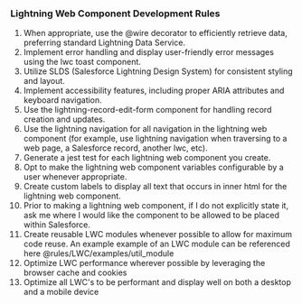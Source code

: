 ### Lightning Web Component Development Rules   

1. When appropriate, use the @wire decorator to efficiently retrieve data, preferring standard Lightning Data Service.   
2. Implement error handling and display user-friendly error messages using the lwc toast component.   
3. Utilize SLDS (Salesforce Lightning Design System) for consistent styling and layout.   
4. Implement accessibility features, including proper ARIA attributes and keyboard navigation.   
5. Use the lightning-record-edit-form component for handling record creation and updates.   
6. Use the lightning navigation for all navigation in the lightning web component (for example, use lightning navigation when traversing to a web page, a Salesforce record, another lwc, etc).   
7. Generate a jest test for each lightning web component you create.   
8. Opt to make the lightning web component variables configurable by a user whenever appropriate.   
9. Create custom labels to display all text that occurs in inner html for the lightning web component.
10. Prior to making a lightning web component, if I do not explicitly state it, ask me where I would like the component to be allowed to be placed within Salesforce.   
11. Create reusable LWC modules whenever possible to allow for maximum code reuse. An example example of an LWC module can be referenced here @rules/LWC/examples/util_module   
12. Optimize LWC performance wherever possible by leveraging the browser cache and cookies   
13. Optimize all LWC's to be performant and display well on both a desktop and a mobile device    

<!--Need to add examples for mobile, need to figure out how to word lwc modularity right with examples-->
